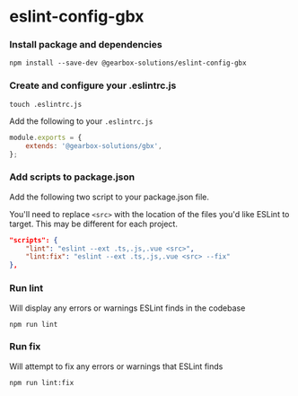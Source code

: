 # eslint-config-gbx

### Install package and dependencies
```
npm install --save-dev @gearbox-solutions/eslint-config-gbx
```

### Create and configure your .eslintrc.js
```
touch .eslintrc.js
```
Add the following to your `.eslintrc.js`
```js
module.exports = {
    extends: '@gearbox-solutions/gbx',
};

```

### Add scripts to package.json
Add the following two script to your package.json file.

You'll need to replace `<src>` with the location of the files you'd like ESLint to target. This may be different for each project.
```json
"scripts": {
	"lint": "eslint --ext .ts,.js,.vue <src>",
	"lint:fix": "eslint --ext .ts,.js,.vue <src> --fix"
},
```

### Run lint

Will display any errors or warnings ESLint finds in the codebase

```
npm run lint
```

### Run fix

Will attempt to fix any errors or warnings that ESLint finds

```
npm run lint:fix
```
